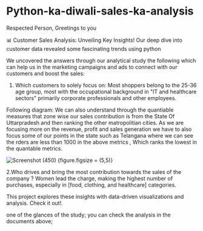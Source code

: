 # Python-ka-diwali-sales-ka-analysis
Respected Person, Greetings to you 

📊 Customer Sales Analysis: Unveiling Key Insights!
Our deep dive into customer data revealed some fascinating trends using python  

We uncovered the answers through our analytical study the following which can help us in the marketing campaigns and ads to connect with our customers and boost the sales:

1. Which customers to solely focus on: 
Most shoppers belong to the 25-36 age group, most with the occupational background in "IT and healthcare sectors" primarily corporate professionals and other employees.  

Following diagram: We can also understand through the quantiable measures that zone wise our sales contribution is from the State Of Uttarpradesh and then ranking the other matropolitian cities.
As we are focusing more on the revenue, profit and sales generation we have to also focus some of our points in the state such as Telangana where we can see the rders are less than 1000 in the above metrics , Which ranks the lowest in the quantable metrics.

![Screenshot (450)](https://github.com/user-attachments/assets/e7c853f3-be69-49df-b41b-815e016ddd01) {figure.figsize = (5,5)}


2.Who drives and bring the most contribution towards the sales of the company ? 
Women lead the charge, making the highest number of purchases, especially in [food, clothing, and healthcare] categories.  

This project explores these insights with data-driven visualizations and analysis. Check it out!.

one of the glances of the study; you can check the analysis in the documents above;





